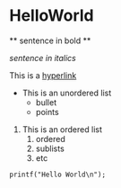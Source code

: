# HelloWorld

** sentence in bold **

*sentence in italics*

This is a [hyperlink](https://google.com)

* This is an unordered list
	* bullet
	* points

1. This is an ordered list
	1. ordered
	2. sublists
	3. etc

`printf("Hello World\n");`
